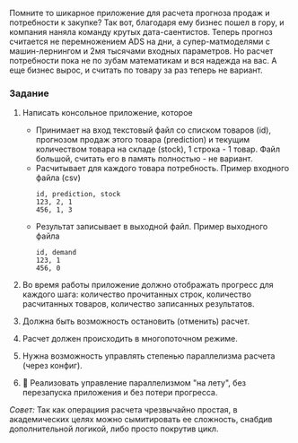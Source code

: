 Помните то шикарное приложение для расчета прогноза продаж и потребности к закупке? Так вот, благодаря ему бизнес пошел
в гору, и компания наняла команду крутых дата-саентистов. Теперь прогноз считается не перемножением ADS на дни, а
супер-матмоделями с машин-лернингом и 2мя тысячами входных параметров. Но расчет потребности пока не по зубам
математикам и вся надежда на вас. А еще бизнес вырос, и считать по товару за раз теперь не вариант.

### Задание

1. Написать консольное приложение, которое
    * Принимает на вход текстовый файл со списком товаров (id), прогнозом продаж этого товара (prediction) и текущим
      количеством товара на складе (stock), 1 строка - 1 товар. Файл большой, считать его в память полностью - не
      вариант.
    * Расчитывает для каждого товара
      потребность. Пример входного файла (csv)
       ```
       id, prediction, stock
       123, 2, 1
       456, 1, 3
       ```
    * Результат записывает в выходной файл.
      Пример выходного файла
        ```
        id, demand
        123, 1
        456, 0
        ```

2. Во время работы приложение должно отображать прогресс для каждого шага: количество прочитанных строк, количество
   расчитанных товаров, количество записанных результатов.
3. Должна быть возможность остановить (отменить) расчет.
4. Расчет должен происходить в многопоточном режиме.
4. Нужна возможность управлять степенью параллелизма расчета (через конфиг).
5. 💎 Реализовать управление параллелизмом "на лету", без перезапуска приложения и без потери прогресса.

*Совет:* Так как операциия расчета чрезвычайно простая, в академических целях можно сымитировать ее сложность, снабдив
дополнительной логикой, либо просто покрутив цикл.
